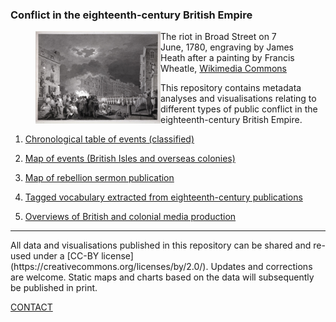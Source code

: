 ### Conflict in the eighteenth-century British Empire


<figure>
    <img src="./assets/GordonRiots.jpg" alt="wikimedia" width="200" align="left" padding="25" /> 
    <figcaption>The riot in Broad Street on 7 June, 1780, engraving by James Heath after a painting by Francis Wheatle, <a href="https://commons.wikimedia.org/wiki/File:Heath_after_Wheatley_-_Gordon_Riots_1780.jpg">Wikimedia Commons</a></figcaption>
</figure>


<p>This repository contains metadata analyses and visualisations relating to different types of public conflict in the eighteenth-century British Empire.</p>

1) [Chronological table of events (classified)](https://monikabarget.github.io/Revolts/event-table.html)

2) [Map of events (British Isles and overseas colonies)](https://monikabarget.github.io/Revolts/event-map.html)

3) [Map of rebellion sermon publication](https://monikabarget.github.io/Revolts/sermons.html)

4) [Tagged vocabulary extracted from eighteenth-century publications](https://monikabarget.github.io/Revolts/vocabulary.html)

5) [Overviews of British and colonial media production](https://monikabarget.github.io/Revolts/overviews.html)

***

<p>All data and visualisations published in this repository can be shared and re-used under a [CC-BY license](https://creativecommons.org/licenses/by/2.0/). Updates and corrections are welcome. Static maps and charts based on the data will subsequently be published in print.</p>

[CONTACT](https://monikabarget.github.io/Revolts/contact.html)
